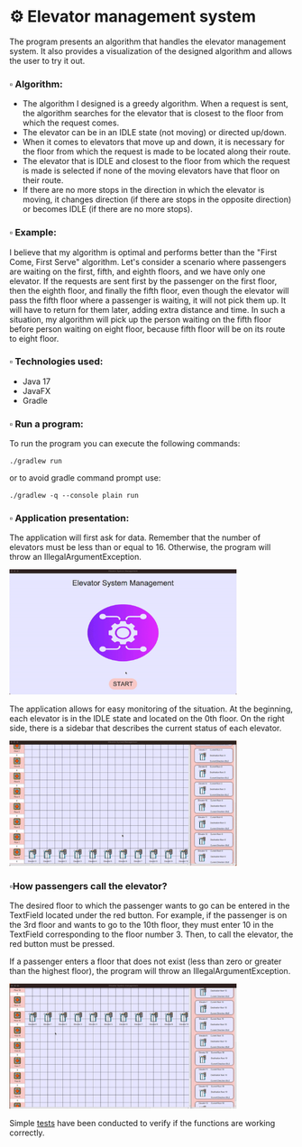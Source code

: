 <h1> ⚙️ Elevator management system</h1>
<p> The program presents an algorithm that handles the elevator management system. It also provides a visualization of the designed algorithm and allows the user to try it out. </p>


<h3> ▫️ Algorithm: </h3>
<ul>
  <li> The algorithm I designed is a greedy algorithm. When a request is sent, the algorithm searches for the elevator that is closest to the floor from which the request comes. </li>
  <li> The elevator can be in an IDLE state (not moving) or directed up/down.</li>
  <li> When it comes to elevators that move up and down, it is necessary for the floor from which the request is made to be located along their route. </li>
  <li> The elevator that is IDLE and closest to the floor from which the request is made is selected if none of the moving elevators have that floor on their route.</li>
  <li> If there are no more stops in the direction in which the elevator is moving, it changes direction (if there are stops in the opposite direction) or becomes IDLE (if there are no more stops).</li>
</ul>

<h3> ▫️ Example: </h3>
<p> I believe that my algorithm is optimal and performs better than the "First Come, First Serve" algorithm. Let's consider a scenario where passengers are waiting on the first, fifth, and eighth floors, and we have only one elevator. If the requests are sent first by the passenger on the first floor, then the eighth floor, and finally the fifth floor, even though the elevator will pass the fifth floor where a passenger is waiting, it will not pick them up. It will have to return for them later, adding extra distance and time. In such a situation, my algorithm will pick up the person waiting on the fifth floor before person waiting on eight floor, because fifth floor will be on its route to eight floor.</p>

<h3> ▫️ Technologies used: </h3>
<ul>
<li>Java 17</li>
<li>JavaFX</li>
<li>Gradle</li>
</ul>

<h3> ▫️ Run a program: </h3> 
<p> To run the program you can execute the following commands:

```
./gradlew run
```

<p> or to avoid gradle command prompt use: </p>

```
./gradlew -q --console plain run
```

<h3> ▫️ Application presentation: </h3> 
<p> The application will first ask for data. Remember that the number of elevators must be less than or equal to 16. Otherwise, the program will throw an IllegalArgumentException. </p>
<img width="80%" src="/readme/start.gif">

<p> The application allows for easy monitoring of the situation. At the beginning, each elevator is in the IDLE state and located on the 0th floor. On the right side, there is a sidebar that describes the current status of each elevator. </p>
<img width="80%" src="/readme/scrolling.gif">

<h3> ▫️How passengers call the elevator?</h3>
<p> The desired floor to which the passenger wants to go can be entered in the TextField located under the red button. For example, if the passenger is on the 3rd floor and wants to go to the 10th floor, they must enter 10 in the TextField corresponding to the floor number 3. Then, to call the elevator, the red button must be pressed.</p>

<p> If a passenger enters a floor that does not exist (less than zero or greater than the highest floor), the program will throw an IllegalArgumentException.</p>
<img width="80%" src="/readme/demo.gif">

<p> Simple <a href="https://github.com/YoC00lig/Elevator-System/blob/main/src/test/java/elevators/ElevatorTest.java">tests</a> have been conducted to verify if the functions are working correctly. </p>
